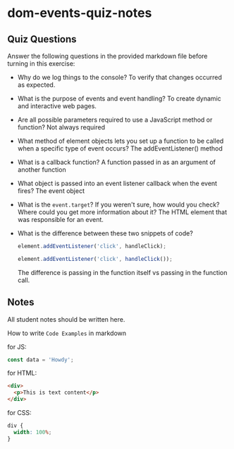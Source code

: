 # dom-events-quiz-notes

## Quiz Questions

Answer the following questions in the provided markdown file before turning in this exercise:

- Why do we log things to the console?
  To verify that changes occurred as expected.

- What is the purpose of events and event handling?
  To create dynamic and interactive web pages.

- Are all possible parameters required to use a JavaScript method or function?
  Not always required

- What method of element objects lets you set up a function to be called when a specific type of event occurs?
  The addEventListener() method

- What is a callback function?
  A function passed in as an argument of another function

- What object is passed into an event listener callback when the event fires?
  The event object

- What is the `event.target`? If you weren't sure, how would you check? Where could you get more information about it?
  The HTML element that was responsible for an event.

- What is the difference between these two snippets of code?

  ```js
  element.addEventListener('click', handleClick);
  ```

  ```js
  element.addEventListener('click', handleClick());
  ```

  The difference is passing in the function itself vs passing in the function call.

## Notes

All student notes should be written here.

How to write `Code Examples` in markdown

for JS:

```javascript
const data = 'Howdy';
```

for HTML:

```html
<div>
  <p>This is text content</p>
</div>
```

for CSS:

```css
div {
  width: 100%;
}
```
